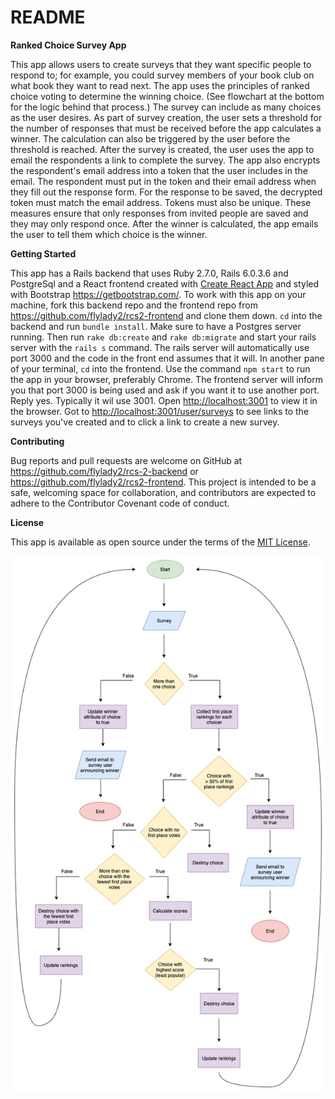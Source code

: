 # README


**Ranked Choice Survey App**

This app allows users to create surveys that they want specific people to respond to; for example, you could survey members of your book club on what book they want to read next.  The app uses the principles of ranked choice voting to determine the winning choice.  (See flowchart at the bottom for the logic behind that process.)  The survey can include as many choices as the user desires. As part of survey creation, the user sets a threshold for the number of responses that must be received before the app calculates a winner.  The calculation can also be triggered by the user before the threshold is reached.  After the survey is created, the user uses the app to email the respondents a link to complete the survey.  The app also encrypts the respondent's email address into a token that the user includes in the email.  The respondent must put in the token and their email address when they fill out the response form.  For the response to be saved, the decrypted token must match the email address.  Tokens must also be unique.  These measures ensure that only responses from invited people are saved and they may only respond once. After the winner is calculated, the app emails the user to tell them which choice is the winner.

**Getting Started**

This app has a Rails backend that uses Ruby 2.7.0, Rails 6.0.3.6 and PostgreSql and a React frontend created with [Create React App](https://github.com/facebook/create-react-app) and styled with Bootstrap https://getbootstrap.com/. To work with this app on your machine, fork this backend repo and the frontend repo from https://github.com/flylady2/rcs2-frontend and clone them down.  `cd` into the backend and run `bundle install`.  Make sure to have a Postgres server running. Then run `rake db:create` and `rake db:migrate` and start your rails server with the `rails s` command.  The rails server will automatically use port 3000 and the code in the front end assumes that it will.  In another pane of your terminal, `cd` into the frontend.  Use the command `npm start` to run the app in your browser, preferably Chrome.  The frontend server will inform you that port 3000 is being used and ask if you want it to use another port.  Reply yes.  Typically it wil use 3001.  Open [http://localhost:3001](http://localhost:3001) to view it in the browser.  Got to [http://localhost:3001/user/surveys](http://localhost:3001/user/surveys) to see links to the surveys you've created and to click a link to create a new survey.

**Contributing**

Bug reports and pull requests are welcome on GitHub at https://github.com/flylady2/rcs-2-backend or https://github.com/flylady2/rcs2-frontend. This project is intended to be a safe, welcoming space for collaboration, and contributors are expected to adhere to the Contributor Covenant code of conduct.

**License**

This app is available as open source under the terms of the [MIT License](https://opensource.org/licenses/MIT).

![Flowchart](Flowchartv5.png)
